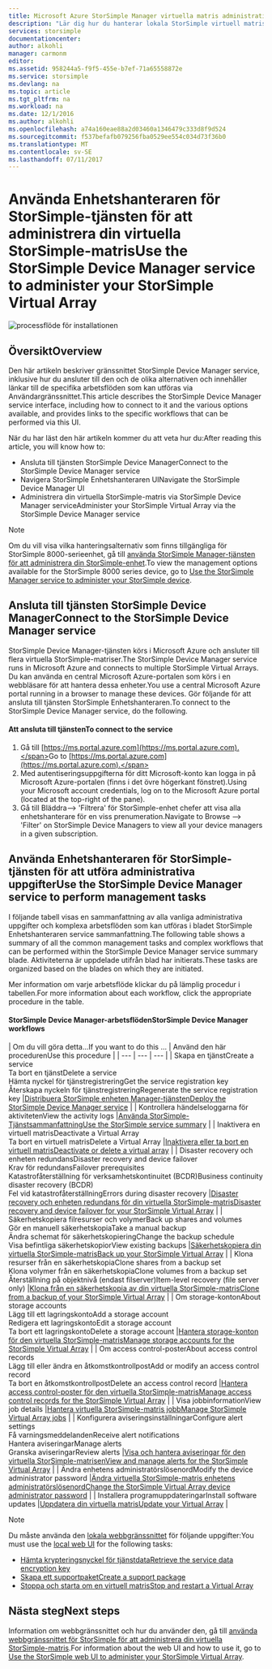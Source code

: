 ```yaml
---
title: Microsoft Azure StorSimple Manager virtuella matris administration | Microsoft Docs
description: "Lär dig hur du hanterar lokala StorSimple virtuell matrisen med hjälp av Enhetshanteraren för StorSimple-tjänsten i Azure-portalen."
services: storsimple
documentationcenter: 
author: alkohli
manager: carmonm
editor: 
ms.assetid: 958244a5-f9f5-455e-b7ef-71a65558872e
ms.service: storsimple
ms.devlang: na
ms.topic: article
ms.tgt_pltfrm: na
ms.workload: na
ms.date: 12/1/2016
ms.author: alkohli
ms.openlocfilehash: a74a160eae88a2d03460a1346479c333d8f9d524
ms.sourcegitcommit: f537befafb079256fba0529ee554c034d73f36b0
ms.translationtype: MT
ms.contentlocale: sv-SE
ms.lasthandoff: 07/11/2017
---
```

# <a name="use-the-storsimple-device-manager-service-to-administer-your-storsimple-virtual-array"></a><span data-ttu-id="dd9db-103">Använda Enhetshanteraren för StorSimple-tjänsten för att administrera din virtuella StorSimple-matris</span><span class="sxs-lookup"><span data-stu-id="dd9db-103">Use the StorSimple Device Manager service to administer your StorSimple Virtual Array</span></span>
![processflöde för installationen](./media/storsimple-virtual-array-manager-service-administration/manage4.png)

## <a name="overview"></a><span data-ttu-id="dd9db-105">Översikt</span><span class="sxs-lookup"><span data-stu-id="dd9db-105">Overview</span></span>
<span data-ttu-id="dd9db-106">Den här artikeln beskriver gränssnittet StorSimple Device Manager service, inklusive hur du ansluter till den och de olika alternativen och innehåller länkar till de specifika arbetsflöden som kan utföras via Användargränssnittet.</span><span class="sxs-lookup"><span data-stu-id="dd9db-106">This article describes the StorSimple Device Manager service interface, including how to connect to it and the various options available, and provides links to the specific workflows that can be performed via this UI.</span></span>

<span data-ttu-id="dd9db-107">När du har läst den här artikeln kommer du att veta hur du:</span><span class="sxs-lookup"><span data-stu-id="dd9db-107">After reading this article, you will know how to:</span></span>

* <span data-ttu-id="dd9db-108">Ansluta till tjänsten StorSimple Device Manager</span><span class="sxs-lookup"><span data-stu-id="dd9db-108">Connect to the StorSimple Device Manager service</span></span>
* <span data-ttu-id="dd9db-109">Navigera StorSimple Enhetshanteraren UI</span><span class="sxs-lookup"><span data-stu-id="dd9db-109">Navigate the StorSimple Device Manager UI</span></span>
* <span data-ttu-id="dd9db-110">Administrera din virtuella StorSimple-matris via StorSimple Device Manager service</span><span class="sxs-lookup"><span data-stu-id="dd9db-110">Administer your StorSimple Virtual Array via the StorSimple Device Manager service</span></span>

> [!NOTE]
> <span data-ttu-id="dd9db-111">Om du vill visa vilka hanteringsalternativ som finns tillgängliga för StorSimple 8000-serieenhet, gå till [använda StorSimple Manager-tjänsten för att administrera din StorSimple-enhet](storsimple-manager-service-administration.md).</span><span class="sxs-lookup"><span data-stu-id="dd9db-111">To view the management options available for the StorSimple 8000 series device, go to [Use the StorSimple Manager service to administer your StorSimple device](storsimple-manager-service-administration.md).</span></span>
> 
> 

## <a name="connect-to-the-storsimple-device-manager-service"></a><span data-ttu-id="dd9db-112">Ansluta till tjänsten StorSimple Device Manager</span><span class="sxs-lookup"><span data-stu-id="dd9db-112">Connect to the StorSimple Device Manager service</span></span>
<span data-ttu-id="dd9db-113">StorSimple Device Manager-tjänsten körs i Microsoft Azure och ansluter till flera virtuella StorSimple-matriser.</span><span class="sxs-lookup"><span data-stu-id="dd9db-113">The StorSimple Device Manager service runs in Microsoft Azure and connects to multiple StorSimple Virtual Arrays.</span></span> <span data-ttu-id="dd9db-114">Du kan använda en central Microsoft Azure-portalen som körs i en webbläsare för att hantera dessa enheter.</span><span class="sxs-lookup"><span data-stu-id="dd9db-114">You use a central Microsoft Azure portal running in a browser to manage these devices.</span></span> <span data-ttu-id="dd9db-115">Gör följande för att ansluta till tjänsten StorSimple Enhetshanteraren.</span><span class="sxs-lookup"><span data-stu-id="dd9db-115">To connect to the StorSimple Device Manager service, do the following.</span></span>

#### <a name="to-connect-to-the-service"></a><span data-ttu-id="dd9db-116">Att ansluta till tjänsten</span><span class="sxs-lookup"><span data-stu-id="dd9db-116">To connect to the service</span></span>
1. <span data-ttu-id="dd9db-117">Gå till [https://ms.portal.azure.com](https://ms.portal.azure.com).</span><span class="sxs-lookup"><span data-stu-id="dd9db-117">Go to [https://ms.portal.azure.com](https://ms.portal.azure.com).</span></span>
2. <span data-ttu-id="dd9db-118">Med autentiseringsuppgifterna för ditt Microsoft-konto kan logga in på Microsoft Azure-portalen (finns i det övre högerkant fönstret).</span><span class="sxs-lookup"><span data-stu-id="dd9db-118">Using your Microsoft account credentials, log on to the Microsoft Azure portal (located at the top-right of the pane).</span></span>
3. <span data-ttu-id="dd9db-119">Gå till Bläddra--> 'Filtrera' för StorSimple-enhet chefer att visa alla enhetshanterare för en viss prenumeration.</span><span class="sxs-lookup"><span data-stu-id="dd9db-119">Navigate to Browse --> 'Filter' on StorSimple Device Managers to view all your device managers in a given subscription.</span></span>

## <a name="use-the-storsimple-device-manager-service-to-perform-management-tasks"></a><span data-ttu-id="dd9db-120">Använda Enhetshanteraren för StorSimple-tjänsten för att utföra administrativa uppgifter</span><span class="sxs-lookup"><span data-stu-id="dd9db-120">Use the StorSimple Device Manager service to perform management tasks</span></span>
<span data-ttu-id="dd9db-121">I följande tabell visas en sammanfattning av alla vanliga administrativa uppgifter och komplexa arbetsflöden som kan utföras i bladet StorSimple Enhetshanteraren service sammanfattning.</span><span class="sxs-lookup"><span data-stu-id="dd9db-121">The following table shows a summary of all the common management tasks and complex workflows that can be performed within the StorSimple Device Manager service summary blade.</span></span> <span data-ttu-id="dd9db-122">Aktiviteterna är uppdelade utifrån blad har initierats.</span><span class="sxs-lookup"><span data-stu-id="dd9db-122">These tasks are organized based on the blades on which they are initiated.</span></span>

<span data-ttu-id="dd9db-123">Mer information om varje arbetsflöde klickar du på lämplig procedur i tabellen.</span><span class="sxs-lookup"><span data-stu-id="dd9db-123">For more information about each workflow, click the appropriate procedure in the table.</span></span>

#### <a name="storsimple-device-manager-workflows"></a><span data-ttu-id="dd9db-124">StorSimple Device Manager-arbetsflöden</span><span class="sxs-lookup"><span data-stu-id="dd9db-124">StorSimple Device Manager workflows</span></span>
| <span data-ttu-id="dd9db-125">Om du vill göra detta...</span><span class="sxs-lookup"><span data-stu-id="dd9db-125">If you want to do this ...</span></span> | <span data-ttu-id="dd9db-126">Använd den här proceduren</span><span class="sxs-lookup"><span data-stu-id="dd9db-126">Use this procedure</span></span> |
| --- | --- | --- |
| <span data-ttu-id="dd9db-127">Skapa en tjänst</span><span class="sxs-lookup"><span data-stu-id="dd9db-127">Create a service</span></span></br><span data-ttu-id="dd9db-128">Ta bort en tjänst</span><span class="sxs-lookup"><span data-stu-id="dd9db-128">Delete a service</span></span></br><span data-ttu-id="dd9db-129">Hämta nyckel för tjänstregistrering</span><span class="sxs-lookup"><span data-stu-id="dd9db-129">Get the service registration key</span></span></br><span data-ttu-id="dd9db-130">Återskapa nyckeln för tjänstregistrering</span><span class="sxs-lookup"><span data-stu-id="dd9db-130">Regenerate the service registration key</span></span> |[<span data-ttu-id="dd9db-131">Distribuera StorSimple enheten Manager-tjänsten</span><span class="sxs-lookup"><span data-stu-id="dd9db-131">Deploy the StorSimple Device Manager service</span></span>](storsimple-virtual-array-manage-service.md) |
| <span data-ttu-id="dd9db-132">Kontrollera händelseloggarna för aktiviteten</span><span class="sxs-lookup"><span data-stu-id="dd9db-132">View the activity logs</span></span> |[<span data-ttu-id="dd9db-133">Använda StorSimple-Tjänstsammanfattning</span><span class="sxs-lookup"><span data-stu-id="dd9db-133">Use the StorSimple service summary</span></span>](storsimple-virtual-array-service-summary.md) |
| <span data-ttu-id="dd9db-134">Inaktivera en virtuell matris</span><span class="sxs-lookup"><span data-stu-id="dd9db-134">Deactivate a Virtual Array</span></span></br><span data-ttu-id="dd9db-135">Ta bort en virtuell matris</span><span class="sxs-lookup"><span data-stu-id="dd9db-135">Delete a Virtual Array</span></span> |[<span data-ttu-id="dd9db-136">Inaktivera eller ta bort en virtuell matris</span><span class="sxs-lookup"><span data-stu-id="dd9db-136">Deactivate or delete a virtual array</span></span>](storsimple-virtual-array-deactivate-and-delete-device.md) |
| <span data-ttu-id="dd9db-137">Disaster recovery och enheten redundans</span><span class="sxs-lookup"><span data-stu-id="dd9db-137">Disaster recovery and device failover</span></span></br><span data-ttu-id="dd9db-138">Krav för redundans</span><span class="sxs-lookup"><span data-stu-id="dd9db-138">Failover prerequisites</span></span></br><span data-ttu-id="dd9db-139">Katastrofåterställning för verksamhetskontinuitet (BCDR)</span><span class="sxs-lookup"><span data-stu-id="dd9db-139">Business continuity disaster recovery (BCDR)</span></span></br><span data-ttu-id="dd9db-140">Fel vid katastrofåterställning</span><span class="sxs-lookup"><span data-stu-id="dd9db-140">Errors during disaster recovery</span></span> |[<span data-ttu-id="dd9db-141">Disaster recovery och enheten redundans för din virtuella StorSimple-matris</span><span class="sxs-lookup"><span data-stu-id="dd9db-141">Disaster recovery and device failover for your StorSimple Virtual Array</span></span>](storsimple-virtual-array-failover-dr.md) |
| <span data-ttu-id="dd9db-142">Säkerhetskopiera filresurser och volymer</span><span class="sxs-lookup"><span data-stu-id="dd9db-142">Back up shares and volumes</span></span></br><span data-ttu-id="dd9db-143">Gör en manuell säkerhetskopia</span><span class="sxs-lookup"><span data-stu-id="dd9db-143">Take a manual backup</span></span></br><span data-ttu-id="dd9db-144">Ändra schemat för säkerhetskopiering</span><span class="sxs-lookup"><span data-stu-id="dd9db-144">Change the backup schedule</span></span></br><span data-ttu-id="dd9db-145">Visa befintliga säkerhetskopior</span><span class="sxs-lookup"><span data-stu-id="dd9db-145">View existing backups</span></span> |[<span data-ttu-id="dd9db-146">Säkerhetskopiera din virtuella StorSimple-matris</span><span class="sxs-lookup"><span data-stu-id="dd9db-146">Back up your StorSimple Virtual Array</span></span>](storsimple-virtual-array-backup.md) |
| <span data-ttu-id="dd9db-147">Klona resurser från en säkerhetskopia</span><span class="sxs-lookup"><span data-stu-id="dd9db-147">Clone shares from a backup set</span></span></br><span data-ttu-id="dd9db-148">Klona volymer från en säkerhetskopia</span><span class="sxs-lookup"><span data-stu-id="dd9db-148">Clone volumes from a backup set</span></span></br><span data-ttu-id="dd9db-149">Återställning på objektnivå (endast filserver)</span><span class="sxs-lookup"><span data-stu-id="dd9db-149">Item-level recovery (file server only)</span></span> |[<span data-ttu-id="dd9db-150">Klona från en säkerhetskopia av din virtuella StorSimple-matris</span><span class="sxs-lookup"><span data-stu-id="dd9db-150">Clone from a backup of your StorSimple Virtual Array</span></span>](storsimple-virtual-array-clone.md) |
| <span data-ttu-id="dd9db-151">Om storage-konton</span><span class="sxs-lookup"><span data-stu-id="dd9db-151">About  storage accounts</span></span></br><span data-ttu-id="dd9db-152">Lägg till ett lagringskonto</span><span class="sxs-lookup"><span data-stu-id="dd9db-152">Add a storage account</span></span></br><span data-ttu-id="dd9db-153">Redigera ett lagringskonto</span><span class="sxs-lookup"><span data-stu-id="dd9db-153">Edit a storage account</span></span></br><span data-ttu-id="dd9db-154">Ta bort ett lagringskonto</span><span class="sxs-lookup"><span data-stu-id="dd9db-154">Delete a storage account</span></span> |[<span data-ttu-id="dd9db-155">Hantera storage-konton för den virtuella StorSimple-matris</span><span class="sxs-lookup"><span data-stu-id="dd9db-155">Manage storage accounts for the StorSimple Virtual Array</span></span>](storsimple-virtual-array-manage-storage-accounts.md) |
| <span data-ttu-id="dd9db-156">Om access control-poster</span><span class="sxs-lookup"><span data-stu-id="dd9db-156">About access control records</span></span></br><span data-ttu-id="dd9db-157">Lägg till eller ändra en åtkomstkontrollpost</span><span class="sxs-lookup"><span data-stu-id="dd9db-157">Add or modify an access control record</span></span> </br><span data-ttu-id="dd9db-158">Ta bort en åtkomstkontrollpost</span><span class="sxs-lookup"><span data-stu-id="dd9db-158">Delete an access control record</span></span> |[<span data-ttu-id="dd9db-159">Hantera access control-poster för den virtuella StorSimple-matris</span><span class="sxs-lookup"><span data-stu-id="dd9db-159">Manage access control records for the StorSimple Virtual Array</span></span>](storsimple-virtual-array-manage-acrs.md) |
| <span data-ttu-id="dd9db-160">Visa jobbinformation</span><span class="sxs-lookup"><span data-stu-id="dd9db-160">View job details</span></span> |[<span data-ttu-id="dd9db-161">Hantera virtuella StorSimple-matris jobb</span><span class="sxs-lookup"><span data-stu-id="dd9db-161">Manage StorSimple Virtual Array jobs</span></span>](storsimple-virtual-array-manage-jobs.md) |
| <span data-ttu-id="dd9db-162">Konfigurera aviseringsinställningar</span><span class="sxs-lookup"><span data-stu-id="dd9db-162">Configure alert settings</span></span></br><span data-ttu-id="dd9db-163">Få varningsmeddelanden</span><span class="sxs-lookup"><span data-stu-id="dd9db-163">Receive alert notifications</span></span></br><span data-ttu-id="dd9db-164">Hantera aviseringar</span><span class="sxs-lookup"><span data-stu-id="dd9db-164">Manage alerts</span></span></br><span data-ttu-id="dd9db-165">Granska aviseringar</span><span class="sxs-lookup"><span data-stu-id="dd9db-165">Review alerts</span></span> |[<span data-ttu-id="dd9db-166">Visa och hantera aviseringar för den virtuella StorSimple-matrisen</span><span class="sxs-lookup"><span data-stu-id="dd9db-166">View and manage alerts for the StorSimple Virtual Array</span></span>](storsimple-virtual-array-manage-alerts.md) |
| <span data-ttu-id="dd9db-167">Ändra enhetens administratörslösenord</span><span class="sxs-lookup"><span data-stu-id="dd9db-167">Modify the device administrator password</span></span> |[<span data-ttu-id="dd9db-168">Ändra virtuella StorSimple-matris enhetens administratörslösenord</span><span class="sxs-lookup"><span data-stu-id="dd9db-168">Change the StorSimple Virtual Array device administrator password</span></span>](storsimple-virtual-array-change-device-admin-password.md) |
| <span data-ttu-id="dd9db-169">Installera programuppdateringar</span><span class="sxs-lookup"><span data-stu-id="dd9db-169">Install software updates</span></span> |[<span data-ttu-id="dd9db-170">Uppdatera din virtuella matris</span><span class="sxs-lookup"><span data-stu-id="dd9db-170">Update your Virtual Array</span></span>](storsimple-virtual-array-install-update.md) |

> [!NOTE]
> <span data-ttu-id="dd9db-171">Du måste använda den [lokala webbgränssnittet](storsimple-ova-web-ui-admin.md) för följande uppgifter:</span><span class="sxs-lookup"><span data-stu-id="dd9db-171">You must use the [local web UI](storsimple-ova-web-ui-admin.md) for the following tasks:</span></span>
> 
> * [<span data-ttu-id="dd9db-172">Hämta krypteringsnyckel för tjänstdata</span><span class="sxs-lookup"><span data-stu-id="dd9db-172">Retrieve the service data encryption key</span></span>](storsimple-ova-web-ui-admin.md#get-the-service-data-encryption-key)
> * [<span data-ttu-id="dd9db-173">Skapa ett supportpaket</span><span class="sxs-lookup"><span data-stu-id="dd9db-173">Create a support package</span></span>](storsimple-ova-web-ui-admin.md#generate-a-log-package)
> * [<span data-ttu-id="dd9db-174">Stoppa och starta om en virtuell matris</span><span class="sxs-lookup"><span data-stu-id="dd9db-174">Stop and restart a Virtual Array</span></span>](storsimple-ova-web-ui-admin.md#shut-down-and-restart-your-device)
> 
> 

## <a name="next-steps"></a><span data-ttu-id="dd9db-175">Nästa steg</span><span class="sxs-lookup"><span data-stu-id="dd9db-175">Next steps</span></span>
<span data-ttu-id="dd9db-176">Information om webbgränssnittet och hur du använder den, gå till [använda webbgränssnittet för StorSimple för att administrera din virtuella StorSimple-matris](storsimple-ova-web-ui-admin.md).</span><span class="sxs-lookup"><span data-stu-id="dd9db-176">For information about the web UI and how to use it, go to [Use the StorSimple web UI to administer your StorSimple Virtual Array](storsimple-ova-web-ui-admin.md).</span></span>

